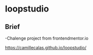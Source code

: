 # loopstudio

## Brief
-Chalenge project from frontendmentor.io

https://camillecalas.github.io/loopstudio/
